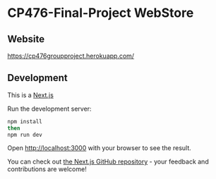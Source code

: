 # CP476-Final-Project WebStore

## Website
https://cp476groupproject.herokuapp.com/


## Development

This is a [Next.js](https://nextjs.org/)

Run the development server:

```bash
npm install
then
npm run dev
```

Open [http://localhost:3000](http://localhost:3000) with your browser to see the result.

You can check out [the Next.js GitHub repository](https://github.com/zeit/next.js/) - your feedback and contributions are welcome!


